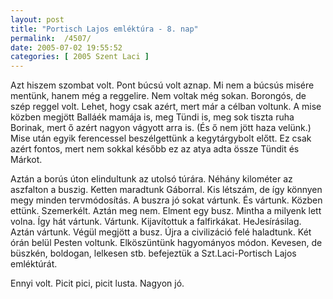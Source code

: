 ```yaml
---
layout: post
title: "Portisch Lajos emléktúra - 8. nap"
permalink:  /4507/ 
date: 2005-07-02 19:55:52
categories: [ 2005 Szent Laci ]
---
```

Azt hiszem szombat volt. Pont búcsú volt aznap. Mi nem a búcsús misére mentünk, hanem még a reggelire. Nem voltak még sokan. Borongós, de szép reggel volt. Lehet, hogy csak azért, mert már a célban voltunk. A mise közben megjött Balláék mamája is, meg Tündi is, meg sok tiszta ruha Borinak, mert ő azért nagyon vágyott arra is. (És ő nem jött haza velünk.) Mise után egyik ferencessel beszélgettünk a kegytárgybolt előtt. Ez csak azért fontos, mert nem sokkal később ez az atya adta össze Tündit és Márkot.

Aztán a borús úton elindultunk az utolsó túrára. Néhány kilométer az aszfalton a buszig. Ketten maradtunk Gáborral. Kis létszám, de így könnyen megy minden tervmódosítás. A buszra jó sokat vártunk. És vártunk. Közben ettünk. Szemerkélt. Aztán meg nem. Elment egy busz. Mintha a milyenk lett volna. Így hát vártunk. Vártunk. Kijavítottuk a falfirkákat. HeJesírásilag. Aztán vártunk. Végül megjött a busz. Újra a civilizáció felé haladtunk. Két órán belül Pesten voltunk. Elköszüntünk hagyományos módon. Kevesen, de büszkén, boldogan, lelkesen stb. befejeztük a Szt.Laci-Portisch Lajos emléktúrát.

Ennyi volt. Picit pici, picit lusta. Nagyon jó.